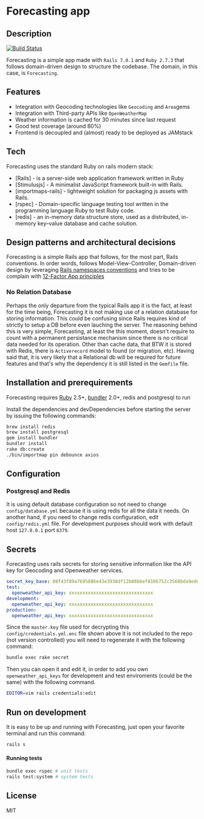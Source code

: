 # Forecasting app
## Description
[![Build Status](https://travis-ci.org/joemccann/dillinger.svg?branch=master)](https://travis-ci.org/joemccann/dillinger)

Forecasting is a simple app made with `Rails 7.0.1` and `Ruby 2.7.3` that follows domain-driven design to structure the codebase. The domain, in this case, is `Forecasting`.

## Features

- Integration with Geocoding technologies like `Geocoding` and `Area`gems
- Integration with Third-party APIs like `OpenWeatherMap`
- Weather information is cached for 30 minutes since last request
- Good test coverage (around 80%)
- Frontend is decoupled and (almost) ready to be deployed as JAMstack 

## Tech

Forecasting uses the standard Ruby on rails modern stack:

- [Rails] - is a server-side web application framework written in Ruby
- [Stimulusjs] - A minimalist JavaScript framework built-in with Rails.
- [importmaps-rails] - lightweight solution for packaging js assets with Rails.
- [rspec] - Domain-specific language testing tool written in the programming language Ruby to test Ruby code.
- [redis] - an in-memory data structure store, used as a distributed, in-memory key–value database and cache solution.


## Design patterns and architectural decisions

Forecasting is a simple Rails app that follows, for the most part, Rails conventions. In order words, follows Model-View-Controller, Domain-driven design by leveraging [Rails namespaces conventions](https://blog.makandra.com/2014/12/organizing-large-rails-projects-with-namespaces/) and tries to be complain with [12-Factor App principles](https://12factor.net/)

### No Relation Database

Perhaps the only departure from the typical Rails app it is the fact, at least for the time being, Forecasting it is not making use of a relation database for storing information. This could be confusing since Rails requires kind of strictly to setup a DB before even lauching the server. The reasoning behind this is very simple, Forecasting, at least the this moment, doesn't require to count with a permanent persistance mechanism since there is no critical data needed for its operation. Other than cache data, that BTW it is stored with Redis, there is `Activerecord` model to found (or migration, etc). Having said that, it is very likely that a Relational db will be required for future features and that's why the dependency it is still listed in the `Gemfile` file.

## Installation and prerequirements

Forecasting requires [Ruby](https://www.ruby-lang.org/en/) 2.5+, [bundler](https://bundler.io/) 2.0+, redis and postgresql to run

Install the dependencies and devDependencies before starting the server by issuing the following commands:

```sh
brew install redis
brew install postgresql
gem install bundler
bundler install
rake db:create
./bin/importmap pin debounce axios
```

## Configuration

### Postgresql and Redis
It is using default database configuration so not need to change `config/database.yml` because it is using redis for all the data it needs. On another hand, if you need to change redis configuration, edit `config/redis.yml` file. For development purposes should work with default host `127.0.0.1` port `6379`. 

## Secrets
Forecasting uses rails secrets for storing sensitive information like the API key for Geocoding and Openweather services.
```.yml
secret_key_base: 08f43f89a7695886e43e3938df12b08b6ef8106752c3568bda9edefa4ef2991a968da0e40dbcfc149e9f0283f4f414dfaf4b96736a4857351eabf3b3a17a74da
test:
  openweather_api_key: xxxxxxxxxxxxxxxxxxxxxxxxxxxxxxx
development:
  openweather_api_key: xxxxxxxxxxxxxxxxxxxxxxxxxxxxxxx
production:
  openweather_api_key: xxxxxxxxxxxxxxxxxxxxxxxxxxxxxxx
```

Since the `master.key` file used for decrypting this `config/credentials.yml.enc` file shown above it is not included to the repo (not version controlled) you will need to regenerate it with the following command:

```sh
bundle exec rake secret
```

Then you can open it and edit it, in order to add you own `openweather_api_keys` for development and test enviroments (could be the same) with the following command.

```sh
EDITOR=vim rails credentials:edit
```

## Run on development

It is easy to be up and running with Forecasting, just open your favorite terminal and run this command:

```sh
rails s
```


#### Running tests

```sh
bundle exec rspec # unit tests
rails test:system # system tests
```

## License

MIT
